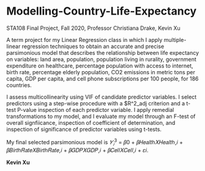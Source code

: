 # Modelling-Country-Life-Expectancy
STA108 Final Project, Fall 2020, Professor Christiana Drake, Kevin Xu

A term project for my Linear Regression class in which I apply multiple-linear regression techniques to obtain an accurate and precise parsimonious model that describes the relationship between life expectancy on variables: land area, population, population living in rurality, government expenditure on healthcare, percentage population with access to internet, birth rate, percentage elderly population, CO2 emissions in metric tons per capita, GDP per capita, and cell phone subscriptions per 100 people, for 186 countries.

I assess multicollinearity using VIF of candidate predictor variables. I select predictors using a step-wise procedure with a $R^2_adj criterion and a t-test P-value inspection of each predictor variable. I apply remedial transformations to my model, and I evaluate my model through an F-test of overall signfiicance, inspection of coefficient of determination, and inspection of significance of predictor variables using t-tests. 

My final selected parsimonious model is $𝑌_𝑖^3$ = 𝛽0 + 𝛽𝐻𝑒𝑎𝑙𝑡ℎ𝑋𝐻𝑒𝑎𝑙𝑡ℎ,𝑖 + 𝛽𝐵𝑖𝑟𝑡ℎ𝑅𝑎𝑡𝑒𝑋𝐵𝑖𝑟𝑡ℎ𝑅𝑎𝑡𝑒,𝑖 + 𝛽𝐺𝐷𝑃𝑋𝐺𝐷𝑃,𝑖 + 𝛽𝐶𝑒𝑙𝑙𝑋𝐶𝑒𝑙𝑙,𝑖 + 𝜀𝑖.

**Kevin Xu**
